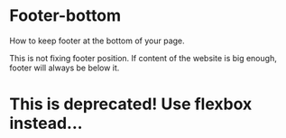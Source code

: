 # Footer-bottom
How to keep footer at the bottom of your page.

This is not fixing footer position. If content of the website is big enough, footer will always be below it.

# This is deprecated! Use flexbox instead...
